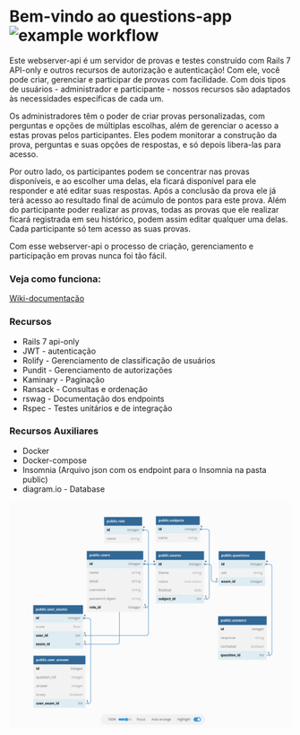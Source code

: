 # Bem-vindo ao questions-app ![example workflow](https://github.com/wlosantos/questions-app/actions/workflows/rubyonrails.yml/badge.svg)

Este webserver-api é um servidor de provas e testes construído com Rails 7 API-only e outros recursos de autorização e autenticação! Com ele, você pode criar, gerenciar e participar de provas com facilidade. Com dois tipos de usuários - administrador e participante - nossos recursos são adaptados às necessidades específicas de cada um. 

Os administradores têm o poder de criar provas personalizadas, com perguntas e opções de múltiplas escolhas, além de gerenciar o acesso a estas provas pelos participantes. Eles podem monitorar a construção da prova, perguntas e suas opções de respostas, e só depois libera-las para acesso.

Por outro lado, os participantes podem se concentrar nas provas disponíveis, e ao escolher uma delas, ela ficará disponível para ele responder e até editar suas respostas. Após a conclusão da prova ele já terá acesso ao resultado final de acúmulo de pontos para este prova. Além do participante poder realizar as provas, todas as provas que ele realizar ficará registrada em seu histórico, podem assim editar qualquer uma delas. Cada participante só tem acesso as suas provas.

Com esse webserver-api o processo de criação, gerenciamento e participação em provas nunca foi tão fácil.

### Veja como funciona:
[Wiki-documentação](https://github.com/wlosantos/questions-app/wiki)

### Recursos
* Rails 7 api-only
* JWT - autenticação
* Rolify - Gerenciamento de classificação de usuários
* Pundit - Gerenciamento de autorizações
* Kaminary - Paginação
* Ransack - Consultas e ordenação
* rswag - Documentação dos endpoints
* Rspec - Testes unitários e de integração

### Recursos Auxiliares
* Docker
* Docker-compose
* Insomnia (Arquivo json com os endpoint para o Insomnia na pasta public)
* diagram.io - Database

<img src="https://github.com/wlosantos/questions-app/blob/develop/public/fractal_dbase.png" width="650" />


